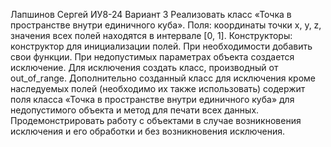 Лапшинов Сергей ИУ8-24 Вариант 3
Реализовать класс «Точка в пространстве внутри единичного куба». Поля: координаты точки x, y, z, значения всех полей находятся в интервале [0, 1]. Конструкторы: конструктор для инициализации полей. При необходимости добавить свои функции. При недопустимых параметрах объекта создается исключение. Для исключения создать класс, производный от out_of_range. Дополнительно созданный класс для исключения кроме наследуемых полей (необходимо их также использовать) содержит поля класса «Точка в пространстве внутри единичного куба» для недопустимого объекта и метод для печати всех данных. Продемонстрировать работу с объектами в случае возникновения исключения и его обработки и без возникновения исключения.
